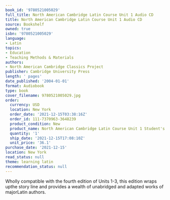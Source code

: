 ```yaml
---
book_id: '9780521005029'
full_title: North American Cambridge Latin Course Unit 1 Audio CD
title: North American Cambridge Latin Course Unit 1 Audio CD
source: Bookshelf
owned: true
isbn: '9780521005029'
language:
- Latin
topics:
- Education
- Teaching Methods & Materials
authors:
- North American Cambridge Classics Project
publisher: Cambridge University Press
length: ' pages'
date_published: '2004-01-01'
format: Audiobook
type: book
cover_filename: 9780521005029.jpg
order:
  currency: USD
  location: New York
  order_date: '2021-12-15T03:38:16Z'
  order_id: 111-7370963-3648239
  product_condition: New
  product_name: North American Cambridge Latin Course Unit 1 Student's Book
  quantity: '1'
  ship_date: '2021-12-15T17:08:10Z'
  unit_price: '36.1'
purchase_date: '2021-12-15'
location: New York
read_status: null
theme: learning latin
recommendation_status: null
---
```

Wholly compatible with the fourth edition of Units 1-3, this edition wraps upthe story line and provides a wealth of unabridged and adapted works of majorLatin authors.
